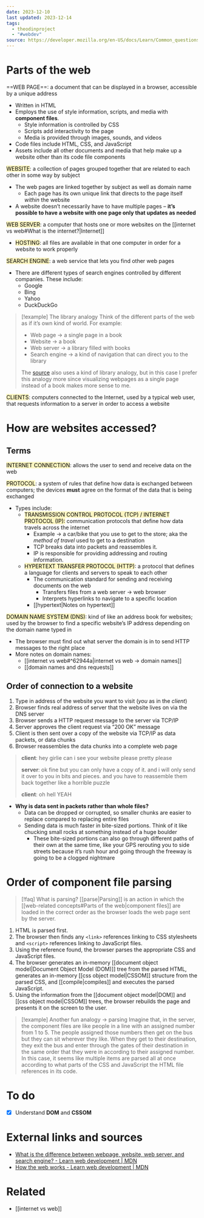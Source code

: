 ```yaml
---
date: 2023-12-10
last updated: 2023-12-14
tags:
  - theodinproject
  - "#webdev"
source: https://developer.mozilla.org/en-US/docs/Learn/Common_questions/Web_mechanics/Pages_sites_servers_and_search_engines
---
```

# Parts of the web

==WEB PAGE==: a document that can be displayed in a browser, accessible by a unique address
- Written in HTML
- Employs the use of style information, scripts, and media with **component files**.
	- Style information is controlled by CSS
	- Scripts add interactivity to the page
	- Media is provided through images, sounds, and videos
- Code files include HTML, CSS, and JavaScript
- Assets include all other documents and media that help make up a website other than its code file components

<mark style="background: #FFF3A3A6;">WEBSITE</mark>: a collection of pages grouped together that are related to each other in some way by subject
- The web pages are linked together by subject as well as domain name
	- Each page has its own unique link that directs to the page itself *within* the website
- A website doesn’t necessarily have to have multiple pages – **it’s possible to have a website with one page only that updates as needed**

<mark style="background: #FFF3A3A6;">WEB SERVER</mark>: a computer that hosts one or more websites on the [[internet vs web#What is the internet?|Internet]] 
- <mark style="background: #FFF3A3A6;">HOSTING</mark>: all files are available in that one computer in order for a website to work properly

<mark style="background: #FFF3A3A6;">SEARCH ENGINE</mark>: a web service that lets you find other web pages
- There are different types of search engines controlled by different companies. These include:
	- Google
	- Bing
	- Yahoo
	- DuckDuckGo

> [!example] The library analogy
> Think of the different parts of the web as if it’s own kind of world. For example:
> 
> - Web page → a single page in a book
> - Website → a book
> - Web server → a library filled with books
> - Search engine → a kind of navigation that can direct you to the library
> 
> The  [source](https://developer.mozilla.org/en-US/docs/Learn/Common_questions/Web_mechanics/Pages_sites_servers_and_search_engines) also uses a kind of library analogy, but in this case I prefer this analogy more since visualizing webpages as a single page instead of a book makes more sense to me.

<mark style="background: #FFF3A3A6;">CLIENTS</mark>: computers connected to the Internet, used by a typical web user, that requests information to a server in order to access a website

# How are websites accessed?

## Terms

<mark style="background: #FFF3A3A6;">INTERNET CONNECTION</mark>: allows the user to send and receive data on the web

<mark style="background: #FFF3A3A6;">PROTOCOL</mark>: a system of rules that define how data is exchanged between computers; the devices **must** agree on the format of the data that is being exchanged
- Types include:
	- <mark style="background: #FFF3A3A6;">TRANSMISSION CONTROL PROTOCOL (TCP) / INTERNET PROTOCOL (IP):</mark> communication protocols that define how data travels across the internet
		- Example → a car/bike that you use to get to the store; aka the *method of travel* used to get to a destination
		- TCP breaks data into packets and reassembles it.
		- IP is responsible for providing addressing and routing information.
	- <mark style="background: #FFF3A3A6;">HYPERTEXT TRANSFER PROTOCOL (HTTP)</mark>: a protocol that defines a language for clients and servers to speak to each other
		- The communication standard for sending and receiving documents on the web
			- Transfers files from a web server → web browser
			- Interprets hyperlinks to navigate to a specific location
		- [[hypertext|Notes on hypertext]]

<mark style="background: #FFF3A3A6;">DOMAIN NAME SYSTEM (DNS)</mark>: kind of like an address book for websites; used by the browser to find a specific website’s IP address depending on the domain name typed in
- The browser must find out what server the domain is in to send HTTP messages to the right place
- More notes on domain names:
	- [[internet vs web#^62944a|internet vs web → domain names]]
	- [[domain names and dns requests]]
## Order of connection to a website
1. Type in address of the website you want to visit (*you* as in the *client*)
2. Browser finds real address of server that the website lives on via the DNS server
3. Browser sends a HTTP request message to the server via TCP/IP
4. Server approves the client request via “200 OK” message
5. Client is then sent over a copy of the website via TCP/IP as data packets, or data chunks
6. Browser reassembles the data chunks into a complete web page

> **client**: hey girlie can i see your website please pretty please
> 
> **server**: ok fine but you can only have a copy of it. and i will only send it over to you in bits and pieces. and you have to reassemble them back together like a horrible puzzle
> 
> **client**: oh hell YEAH

- **Why is data sent in packets rather than whole files?**
	- Data can be dropped or corrupted, so smaller chunks are easier to replace compared to replacing entire files
	- Sending data is much faster in bite-sized portions. Think of it like chucking small rocks at something instead of a huge boulder
		- These bite-sized portions can also go through different paths of their own at the same time, like your GPS rerouting you to side streets because it’s rush hour and going through the freeway is going to be a clogged nightmare

# Order of component file parsing

> [!faq] What is parsing?
> [[parse|Parsing]] is an action in which the [[web-related concepts#Parts of the web|component files]] are loaded in the correct order as the browser loads the web page sent by the server.

1. HTML is parsed first. 
2. The browser then finds any ```<link>``` references linking to CSS stylesheets and ```<script>``` references linking to JavaScript files.
3. Using the reference found, the browser parses the appropriate CSS and JavaScript files.
4. The browser generates an in-memory [[document object model|Document Object Model (DOM)]] tree from the parsed HTML, generates an in-memory [[css object model|CSSOM]] structure from the parsed CSS, and [[compile|compiles]] and executes the parsed JavaScript.
1. Using the information from the [[document object model|DOM]] and [[css object model|CSSOM]] trees, the browser rebuilds the page and presents it on the screen to the user.

> [!example] Another fun analogy → parsing
> Imagine that, in the server, the component files are like people in a line with an assigned number from 1 to 5. The people assigned those numbers then get  on the bus but they can sit wherever they like. When they get to their destination, they exit the bus and enter through the gates of their destination in the same order that they were in according to their assigned number. In this case, it seems like multiple items are parsed all at once according to what parts of the CSS and JavaScript the HTML file references in its code.

# To do
- [x] Understand **DOM** and **CSSOM**
# External links and sources
- [What is the difference between webpage, website, web server, and search engine? - Learn web development | MDN](https://developer.mozilla.org/en-US/docs/Learn/Common_questions/Web_mechanics/Pages_sites_servers_and_search_engines)
- [How the web works - Learn web development | MDN](https://developer.mozilla.org/en-US/docs/Learn/Getting_started_with_the_web/How_the_Web_works#clients_and_servers)

# Related
- [[internet vs web]]